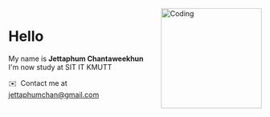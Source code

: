 <img align="right" alt="Coding" width="200" src="https://media.giphy.com/media/v1.Y2lkPTc5MGI3NjExY2JtZGVpbXc5bzV4aW12MXU2ZHZyZ21pNWx4ZHFka3RyN3Z2b3Z3diZlcD12MV9pbnRlcm5hbF9naWZfYnlfaWQmY3Q9cw/6o96ru5kUh8GjT9DsJ/giphy.gif">

# Hello 
My name is <b>Jettaphum Chantaweekhun</b>  <br>
I'm now study at SIT IT KMUTT <br>

✉️  Contact me at [jettaphumchan@gmail.com](mailto:jettaphumchan@gmail.com)
